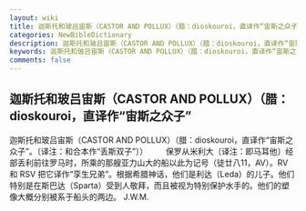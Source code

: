 ```yaml
---
layout: wiki
title: 迦斯托和玻吕宙斯（CASTOR AND POLLUX）（腊：dioskouroi，直译作“宙斯之众子”
categories: NewBibleDictionary
description: 迦斯托和玻吕宙斯（CASTOR AND POLLUX）（腊：dioskouroi，直译作“宙斯之众子”
keywords: 迦斯托和玻吕宙斯（CASTOR AND POLLUX）（腊：dioskouroi，直译作“宙斯之众子”
comments: false
---
```


## 迦斯托和玻吕宙斯（CASTOR AND POLLUX）（腊：dioskouroi，直译作“宙斯之众子”



迦斯托和玻吕宙斯（CASTOR AND POLLUX）（腊：dioskouroi，直译作“宙斯之众子”。〔译注：和合本作“丢斯双子”〕）
　　保罗从米利大〔译注：即马耳他〕经部丢利前往罗马时，所乘的那艘亚力山大的船以此为记号（徒廿八11，AV）。RV 和 RSV 把它译作“孪生兄弟”。根据希腊神话，他们是利达（Leda）的儿子。他们特别是在斯巴达（Sparta）受到人敬拜，而且被视为特别保护水手的。他们的塑像大概分别被系于船头的两边。
J.W.M.



